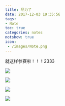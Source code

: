 ```yaml
---
title: 尽力了
date: 2017-12-03 19:35:56
tags:
- Note
toc: true
categories: notes
notshow: true
icon:
 - /images/Note.png
---
```

就这样参赛啦！！！2333
<!-- more -->

![](https://ws1.sinaimg.cn/large/d71f8b2fgy1fm3tcyk8tyj20lc0lyjs0.jpg)

![](https://ws1.sinaimg.cn/large/d71f8b2fgy1fm3tfh3k2nj20lc0lydgn.jpg)

![](https://ws1.sinaimg.cn/large/d71f8b2fgy1fm3tfgcvlsj20lc0lywf4.jpg)

![](https://ws1.sinaimg.cn/large/d71f8b2fgy1fm3tfh0yhjj20lc0lytbd.jpg)
